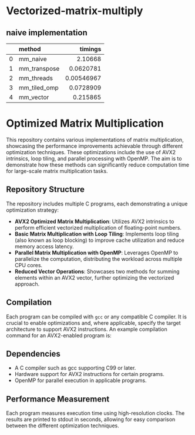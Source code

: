 # Vectorized-matrix-multiply

## naive implementation

|    | method       |    timings |
|---:|:-------------|-----------:|
|  0 | mm_naive     | 2.10668    |
|  1 | mm_transpose | 0.0620781  |
|  2 | mm_threads   | 0.00546967 |
|  3 | mm_tiled_omp | 0.0728909  |
|  4 | mm_vector    | 0.215865   |

# Optimized Matrix Multiplication

This repository contains various implementations of matrix multiplication, showcasing the performance improvements achievable through different optimization techniques. These optimizations include the use of AVX2 intrinsics, loop tiling, and parallel processing with OpenMP. The aim is to demonstrate how these methods can significantly reduce computation time for large-scale matrix multiplication tasks.

## Repository Structure

The repository includes multiple C programs, each demonstrating a unique optimization strategy:

- **AVX2 Optimized Matrix Multiplication**: Utilizes AVX2 intrinsics to perform efficient vectorized multiplication of floating-point numbers.
- **Basic Matrix Multiplication with Loop Tiling**: Implements loop tiling (also known as loop blocking) to improve cache utilization and reduce memory access latency.
- **Parallel Matrix Multiplication with OpenMP**: Leverages OpenMP to parallelize the computation, distributing the workload across multiple CPU cores.
- **Reduced Vector Operations**: Showcases two methods for summing elements within an AVX2 vector, further optimizing the vectorized approach.

## Compilation

Each program can be compiled with `gcc` or any compatible C compiler. It is crucial to enable optimizations and, where applicable, specify the target architecture to support AVX2 instructions. An example compilation command for an AVX2-enabled program is:

## Dependencies

* A C compiler such as gcc supporting C99 or later.
* Hardware support for AVX2 instructions for certain programs.
* OpenMP for parallel execution in applicable programs.

## Performance Measurement

Each program measures execution time using high-resolution clocks. The results are printed to stdout in seconds, allowing for easy comparison between the different optimization techniques.

